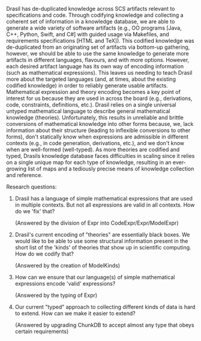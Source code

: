 Drasil has de-duplicated knowledge across SCS artifacts relevant to
specifications and code. Through codifying knowledge and collecting a coherent
set of information in a knowledge database, we are able to generate a wide
variety of software artifacts (e.g., OO programs [Java, C++, Python, Swift, and
C#] with guided usage via Makefiles, and requirements specifications [HTML and
TeX]). This codified knowledge was de-duplicated from an originating set of
artifacts via bottom-up gathering, however, we should be able to use the same
knowledge to generate more artifacts in different languages, flavours, and with
more options. However, each desired artifact language has its own way of
encoding information (such as mathematical expressions). This leaves us needing
to teach Drasil more about the targeted languages (and, at times, about the
existing codified knowledge) in order to reliably generate usable artifacts.
Mathematical expression and theory encoding becomes a key point of interest for
us because they are used in across the board (e.g., derivations, code,
constraints, definitions, etc.). Drasil relies on a single universal untyped
mathematical language to describe general mathematical knowledge (theories).
Unfortunately, this results in unreliable and brittle conversions of
mathematical knowledge into other forms because, we, lack information about
their structure (leading to inflexible conversions to other forms), don't
statically know when expressions are admissible in different contexts (e.g., in
code generation, derivations, etc.), and we don't know when are well-formed
(well-typed). As more theories are codified and typed, Drasils knowledge
database faces difficulties in scaling since it relies on a single unique map
for each type of knowledge, resulting in an ever-growing list of maps and a
tediously precise means of knowledge collection and reference.

Research questions:

1. Drasil has a language of simple mathematical expressions that are used in
   multiple contexts. But not all expressions are valid in all contexts. How do
   we 'fix' that? 

      (Answered by the division of Expr into CodeExpr/Expr/ModelExpr)

2. Drasil's current encoding of "theories" are essentially black boxes. We would
   like to be able to use some structural information present in the short list
   of the 'kinds' of theories that show up in scientific computing. How do we
   codify that?

      (Answered by the creation of ModelKinds)

3. How can we ensure that our language(s) of simple mathematical expressions
   encode 'valid' expressions?

      (Answered by the typing of Expr)

4. Our current "typed" approach to collecting different kinds of data is hard to
   extend. How can we make it easier to extend?

      (Answered by upgrading ChunkDB to accept almost any type that obeys
      certain requirements)
